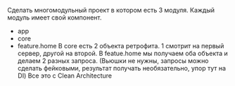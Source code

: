 Сделать многомодульный проект в котором есть 3 модуля. Каждый модуль имеет свой компонент.
- app
- core
- feature.home
В core есть 2 объекта ретрофита. 1 смотрит на первый сервер, другой на второй. В featue.home мы получаем оба объекта и делаем 2 разных запроса.
(Вьюшки не нужны, запросы можно сделать фейковыми, результат получать необязательно, упор тут на DI)
Все это с Clean Architecture

